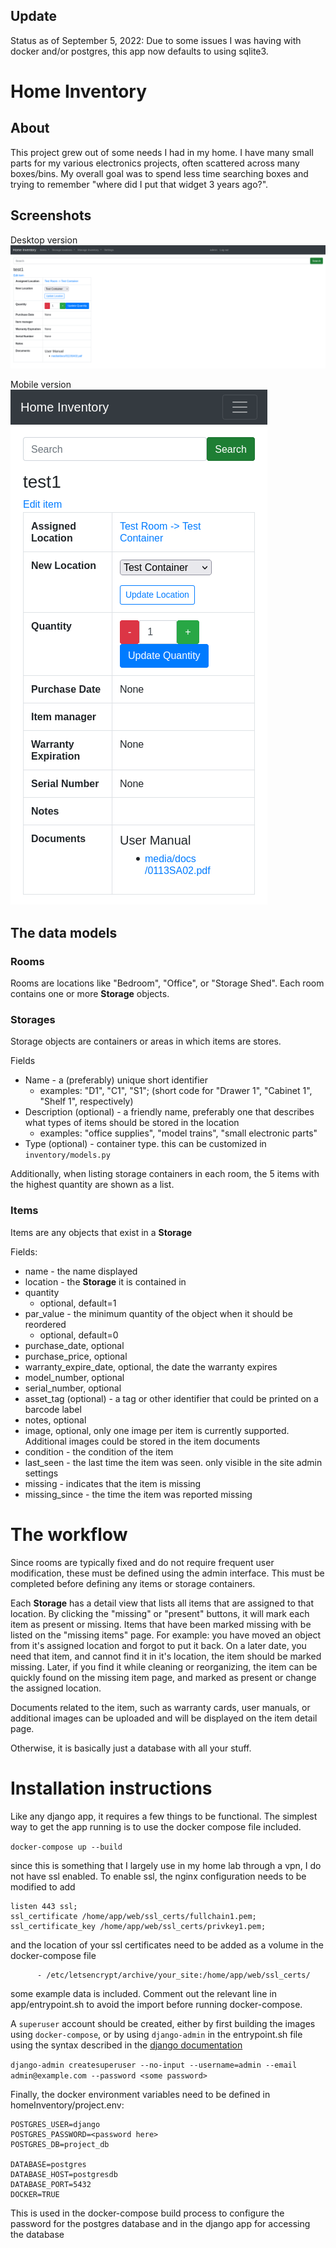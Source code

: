 ## Update
Status as of September 5, 2022: Due to some issues I was having with docker and/or postgres, this app now defaults to using sqlite3. 

# Home Inventory
## About
This project grew out of some needs I had in my home. I have many small parts for my various electronics projects, often scattered across many boxes/bins. My overall goal was to spend less time searching boxes and trying to remember "where did I put that widget 3 years ago?".

## Screenshots

Desktop version
![Desktop version](https://github.com/haicenhacks/homeInventory/blob/main/inventory_item_detail_desktop.png?raw=true)

Mobile version
![Mobile version](https://github.com/haicenhacks/homeInventory/blob/main/inventory_item_detail_mobile.png?raw=true)
## The data models

### Rooms
Rooms are locations like "Bedroom", "Office", or "Storage Shed". Each room contains one or more **Storage** objects.

### Storages
Storage objects are containers or areas in which items are stores.

Fields
* Name - a (preferably) unique short identifier
  * examples: "D1", "C1", "S1"; (short code for "Drawer 1", "Cabinet 1", "Shelf 1", respectively)
* Description (optional) - a friendly name, preferably one that describes what types of items should be stored in the location
  * examples: "office supplies", "model trains", "small electronic parts"
* Type (optional) - container type. this can be customized in `inventory/models.py`

Additionally, when listing storage containers in each room, the 5 items with the highest quantity are shown as a list.

### Items
Items are any objects that exist in a **Storage**

Fields:

* name - the name displayed
* location - the **Storage** it is contained in
* quantity
  * optional, default=1
* par_value - the minimum quantity of the object when it should be reordered
  * optional, default=0
* purchase_date, optional
* purchase_price, optional
* warranty_expire_date, optional, the date the warranty expires
* model_number, optional
* serial_number, optional
* asset_tag (optional) - a tag or other identifier that could be printed on a barcode label
* notes, optional
* image, optional, only one image per item is currently supported. Additional images could be stored in the item documents
* condition - the condition of the item
* last_seen - the last time the item was seen. only visible in the site admin settings
* missing - indicates that the item is missing
* missing_since - the time the item was reported missing

# The workflow

Since rooms are typically fixed and do not require frequent user modification, these must be defined using the admin interface. This must be completed before defining any items or storage containers.

Each **Storage** has a detail view that lists all items that are assigned to that location. By clicking the "missing" or "present" buttons, it will mark each item as present or missing. Items that have been marked missing with be listed on the "missing items" page.
For example: you have moved an object from it's assigned location and forgot to put it back. On a later date, you need that item, and cannot find it in it's location, the item should be marked missing. Later, if you find it while cleaning or reorganizing, the item can be quickly found on the missing item page, and marked as present or change the assigned location.

Documents related to the item, such as warranty cards, user manuals, or additional images can be uploaded and will be displayed on the item detail page.

Otherwise, it is basically just a database with all your stuff.

# Installation instructions

Like any django app, it requires a few things to be functional. The simplest way to get the app running is to use the docker compose file included.

`docker-compose up --build`

since this is something that I largely use in my home lab through a vpn, I do not have ssl enabled. To enable ssl, the nginx configuration needs to be modified to add

```
listen 443 ssl;
ssl_certificate /home/app/web/ssl_certs/fullchain1.pem;
ssl_certificate_key /home/app/web/ssl_certs/privkey1.pem;
```
and the location of your ssl certificates need to be added as a volume in the docker-compose file
```
      - /etc/letsencrypt/archive/your_site:/home/app/web/ssl_certs/
```

some example data is included. Comment out the relevant line in app/entrypoint.sh to avoid the import before running docker-compose.

A `superuser` account should be created, either by first building the images using `docker-compose`, or by using `django-admin` in the entrypoint.sh file using the syntax described in the [django documentation](https://docs.djangoproject.com/en/3.0/ref/django-admin/#django-admin-createsuperuser)

```django-admin createsuperuser --no-input --username=admin --email admin@example.com --password <some password>```

Finally, the docker environment variables need to be defined in homeInventory/project.env:
```
POSTGRES_USER=django
POSTGRES_PASSWORD=<password here>
POSTGRES_DB=project_db

DATABASE=postgres
DATABASE_HOST=postgresdb
DATABASE_PORT=5432
DOCKER=TRUE
```

This is used in the docker-compose build process to configure the password for the postgres database and in the django app for accessing the database

